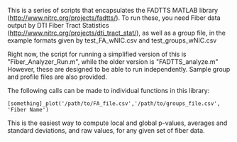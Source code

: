 This is a series of scripts that encapsulates the FADTTS MATLAB library (http://www.nitrc.org/projects/fadtts/). To run these, you need Fiber data output by DTI Fiber Tract Statistics (http://www.nitrc.org/projects/dti_tract_stat/), as well as a group file, in the example formats given by test_FA_wNIC.csv and test_groups_wNIC.csv

Right now, the script for running a simplified version of this is "Fiber_Analyzer_Run.m", while the older version is "FADTTS_analyze.m" However, these are designed to be able to run independently. Sample group and profile files are also provided.

The following calls can be made to individual functions in this library:

    [something]_plot('/path/to/FA_file.csv','/path/to/groups_file.csv', 'Fiber Name')

This is the easiest way to compute local and global p-values, averages and standard deviations, and raw values, for any given set of fiber data.
